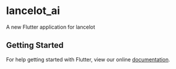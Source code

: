 # lancelot_ai

A new Flutter application for lancelot

## Getting Started

For help getting started with Flutter, view our online
[documentation](https://flutter.io/).
